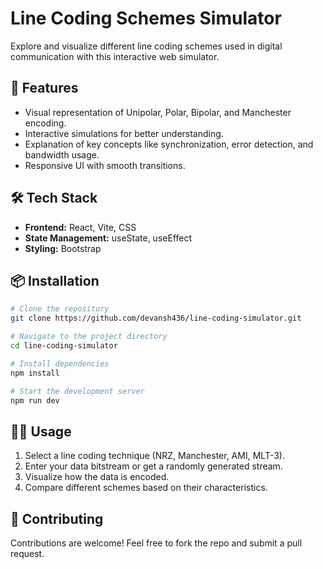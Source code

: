 # Line Coding Schemes Simulator

Explore and visualize different line coding schemes used in digital communication with this interactive web simulator.

## 🚀 Features
- Visual representation of Unipolar, Polar, Bipolar, and Manchester encoding.
- Interactive simulations for better understanding.
- Explanation of key concepts like synchronization, error detection, and bandwidth usage.
- Responsive UI with smooth transitions.

## 🛠️ Tech Stack
- **Frontend:** React, Vite, CSS
- **State Management:** useState, useEffect
- **Styling:** Bootstrap

## 📦 Installation
```bash
# Clone the repository
git clone https://github.com/devansh436/line-coding-simulator.git

# Navigate to the project directory
cd line-coding-simulator

# Install dependencies
npm install

# Start the development server
npm run dev
```

## 🧑‍💻 Usage
1. Select a line coding technique (NRZ, Manchester, AMI, MLT-3).
2. Enter your data bitstream or get a randomly generated stream.
3. Visualize how the data is encoded.
4. Compare different schemes based on their characteristics.

## 🌿 Contributing
Contributions are welcome! Feel free to fork the repo and submit a pull request.


